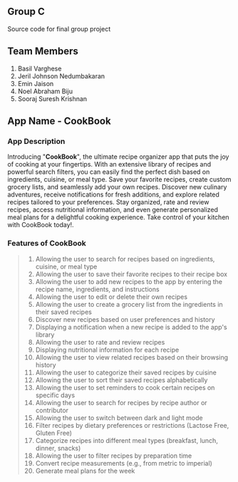 ## Group C
Source code for final group project

## Team Members
1. Basil Varghese
2. Jeril Johnson Nedumbakaran
3. Emin Jaison
4. Noel Abraham Biju
5. Sooraj Suresh Krishnan


## App Name - CookBook
### App Description
Introducing "**CookBook**", the ultimate recipe organizer app that puts the joy of cooking at your fingertips. With an extensive library of recipes and powerful search filters, you can easily find the perfect dish based on ingredients, cuisine, or meal type. Save your favorite recipes, create custom grocery lists, and seamlessly add your own recipes. Discover new culinary adventures, receive notifications for fresh additions, and explore related recipes tailored to your preferences. Stay organized, rate and review recipes, access nutritional information, and even generate personalized meal plans for a delightful cooking experience. Take control of your kitchen with CookBook today!.

### Features of CookBook
> 1. Allowing the user to search for recipes based on ingredients, cuisine, or meal type
> 2. Allowing the user to save their favorite recipes to their recipe box
> 3. Allowing the user to add new recipes to the app by entering the recipe name, ingredients, and instructions
> 4. Allowing the user to edit or delete their own recipes
> 5. Allowing the user to create a grocery list from the ingredients in their saved recipes
> 6. Discover new recipes based on user preferences and history
> 7. Displaying a notification when a new recipe is added to the app's library
> 8. Allowing the user to rate and review recipes
> 9. Displaying nutritional information for each recipe
> 10. Allowing the user to view related recipes based on their browsing history
> 11. Allowing the user to categorize their saved recipes by cuisine
> 12. Allowing the user to sort their saved recipes alphabetically
> 13. Allowing the user to set reminders to cook certain recipes on specific days
> 14. Allowing the user to search for recipes by recipe author or contributor
> 15. Allowing the user to switch between dark and light mode
> 16. Filter recipes by dietary preferences or restrictions (Lactose Free, Gluten Free)
> 17. Categorize recipes into different meal types (breakfast, lunch, dinner, snacks)
> 18. Allowing the user to filter recipes by preparation time
> 19. Convert recipe measurements (e.g., from metric to imperial)
> 20. Generate meal plans for the week
